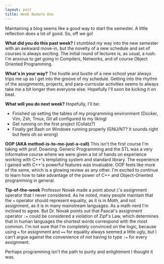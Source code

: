 ```yaml
---
layout: post
title: Week Numero Uno
---
```


Maintaining a blog seems like a good way to start the semester. A little reflection does a lot of good. So, off we go!

**What did you do this past week?**
I stumbled my way into the new semester with an awkward move-in, but the novelty of a new schedule and set of courses is always exciting.
The initial round of lectures is, as usual, a rush. I'm anxious to get going in Compilers, Networks, and of course Object Oriented Programming.

**What's in your way?**
The hustle and bustle of a new school year always trips me up as I get into the groove of my schedule.
Getting into the rhythm of the assignments, projects, and para-curricular activities seems to always take me a bit longer then everyone else.
Hopefully I'll soon be kicking it on beat. 

**What will you do next week?**
Hopefully, I'll be:
* Finished up setting the tables of my programming environment (Docker, Vim, Zsh, Tmux, Git all configured to my liking)
* Get running on the first project (Collatz?)
* Finally get Bash on Windows running properly (GNU/NT? It sounds right but feels oh so wrong)

**OOP (AKA method-is-to-me-just-a-call)**
This isn't the first course I'm taking with prof. Downing.
Generic Programming and the STL was a very informative course where we were given a lot of hands on experience working with C++'s templating system and standard library.
The experience I gained with C++'s powerful features was invaluable.
OOP feels like more of the same, which is a glowing review as any other.
I'm excited to continue to learn how to take advantage of the power of C++ and Object-Oriented programming in general.

**Tip-of-the-week**
Professor Novak made a point about `C`'s assignment operator that I never considered.
As he noted, many people maintain that the `=` operator should represent equality, as it is in *Math*, and not assignment, as it is in many mainstream languages.
As a math nerd I'm inclined to agree. But Dr. Novak points out that Pascal's assignment operator `:=` could be considered a violation of Zipf's Law, which determines that in human languages the shortest words correspond with the most common.
I'm not sure that I'm completely convinced on the logic, because using `=` for assignment and `==` for equality always seemed a little ugly, but I can't argue against the convenience of not having to type `:=` for every assignment.

Perhaps programming isn't the path to purity and enlightment I thought it was.

